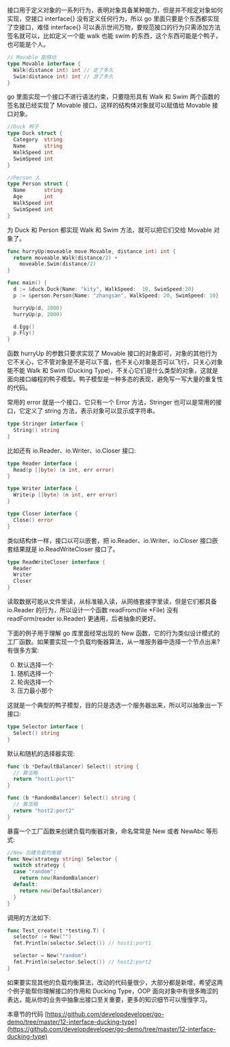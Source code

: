 接口用于定义对象的一系列行为，表明对象具备某种能力，但是并不规定对象如何实现，空接口 interface{} 没有定义任何行为，所以 go 里面只要是个东西都实现了空接口，难怪 interface{} 可以表示世间万物，要规范接口的行为只需添加方法签名就可以，比如定义一个能 walk 也能 swim 的东西，这个东西可能是个鸭子，也可能是个人。

```go
// Movable 能移动
type Movable interface {
  Walk(distance int) int // 走了多久
  Swim(distance int) int // 游了多久
}
```

go 里面实现一个接口不进行语法约束，只要隐形具有 Walk 和 Swim 两个函数的签名就已经实现了 Movable 接口，这样的结构体对象就可以赋值给 Movable 接口对象。

```go
//Duck 鸭子
type Duck struct {
  Category  string
  Name      string
  WalkSpeed int
  SwimSpeed int
}

//Person 人
type Person struct {
  Name      string
  Age       int
  WalkSpeed int
  SwimSpeed int
}
```

为 Duck 和 Person 都实现 Walk  和 Swim  方法，就可以把它们交给 Movable 对象了。

```go
func hurryUp(moveable move.Movable, distance int) int {
  return moveable.Walk(distance/2) +
    moveable.Swim(distance/2)
}

func main() {
  d := &duck.Duck{Name: "kity", WalkSpeed:  10, SwimSpeed:20}
  p := &person.Person{Name: "zhangsan", WalkSpeed: 20, SwimSpeed: 10}

  hurryUp(d, 2000)
  hurryUp(p, 2000)

  d.Egg()
  p.Fly()
}
```

函数 hurryUp 的参数只要求实现了 Movable 接口的对象即可，对象的其他行为它不关心，它不管对象是不是可以下蛋，也不关心对象是否可以飞行，只关心对象能不能 Walk 和 Swim (Ducking Type)，不关心它们是什么类型的对象，这就是面向接口编程的鸭子模型。鸭子模型是一种多态的表现，避免写一写大量的重复性的代码。


常用的 error 就是一个接口，它只有一个 Error 方法，Stringer 也可以是常用的接口，它定义了 string 方法，表示对象可以显示成字符串。

```go
type Stringer interface {
  String() string
}
```

比如还有 io.Reader、io.Writer、io.Closer 接口:

```go
type Reader interface {
  Read(p []byte) (n int, err error)
}

type Writer interface {
  Write(p []byte) (n int, err error)
}

type Closer interface {
  Close() error
}
```

类似结构体一样，接口以可以嵌套，把 io.Reader、io.Writer、io.Closer 接口嵌套结果就是 io.ReadWriteCloser 接口了。

```go
type ReadWriteCloser interface {
  Reader
  Writer
  Closer
}
```

读取数据可能从文件里读，从标准输入读，从网络套接字里读，但是它们都具备 io.Reader 的行为，所以设计一个函数 readFrom(file *File) 没有 readForm(reader io.Reader) 更通用，后者抽象的更好。


下面的例子用于理解 go 库里面经常出现的 New 函数，它的行为类似设计模式的工厂函数。如果要实现一个负载均衡器算法，从一堆服务器中选择一个节点出来? 有很多方案:

0. 默认选择一个
1. 随机选择一个
2. 轮询选择一个
3. 压力最小那个

这就是一个典型的鸭子模型，目的只是选选一个服务器出来，所以可以抽象出一下接口:

```go
type Selector interface {
  Select() string
}
```

默认和随机的选择器实现:

```go
func (b *DefaultBalancer) Select() string {
  // 算法略
  return "host1:port1"
}

func (b *RandomBalancer) Select() string {
  // 算法略
  return "host2:port2"
}
```

暴露一个工厂函数来创建负载均衡器对象，命名常常是 New 或者 NewAbc 等形式:

```go
//New 创建负载均衡器
func New(strategy string) Selector {
  switch strategy {
  case "random":
    return new(RandomBalancer)
  default:
    return new(DefaultBalancer)
  }
}
```

调用的方法如下:

```go
func Test_create(t *testing.T) {
  selector := New("")
  fmt.Println(selector.Select()) // host1:port1

  selector = New("random")
  fmt.Println(selector.Select()) // host2:port2
}
```

如果要实现其他的负载均衡算法，改动的代码量很少，大部分都是新增，希望这两个例子能帮你理解接口的作用和 Ducking Type，OOP 面向对象中有很多晦涩的表达，能从你的业务中抽象出接口至关重要，更多的知识细节可以慢慢学习。

本章节的代码 [https://github.com/developdeveloper/go-demo/tree/master/12-interface-ducking-type](https://github.com/developdeveloper/go-demo/tree/master/12-interface-ducking-type)
